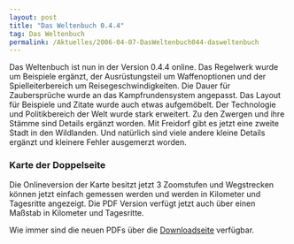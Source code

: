```yaml
---
layout: post
title: "Das Weltenbuch 0.4.4"
tag: Das Weltenbuch
permalink: /Aktuelles/2006-04-07-DasWeltenbuch044-dasweltenbuch
---
```


Das Weltenbuch ist nun in der Version 0.4.4 online. Das Regelwerk wurde um Beispiele ergänzt, der Ausrüstungsteil um Waffenoptionen und der Spielleiterbereich um Reisegeschwindigkeiten. Die Dauer für Zaubersprüche wurde an das Kampfrundensystem angepasst. Das Layout für Beispiele und Zitate wurde auch etwas aufgemöbelt. Der Technologie und Politikbereich der Welt wurde stark erweitert. Zu den Zwergen und ihre Stämme sind Details ergänzt worden. Mit Freidorf gibt es jetzt eine zweite Stadt in den Wildlanden. Und natürlich sind viele andere kleine Details ergänzt und kleinere Fehler ausgemerzt worden.

### Karte der Doppelseite

Die Onlineversion der Karte besitzt jetzt 3 Zoomstufen und Wegstrecken können jetzt einfach gemessen werden und werden in Kilometer und Tagesritte angezeigt. Die PDF Version verfügt jetzt auch über einen Maßstab in Kilometer und Tagesritte.

Wie immer sind die neuen PDFs über die [Downloadseite](https://dasweltenbuch.jcgames.de/Publikationen/) verfügbar.

